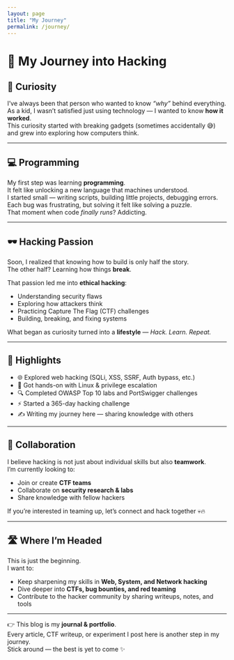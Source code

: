 ```yaml
---
layout: page
title: "My Journey"
permalink: /journey/
---
```


# 🚀 My Journey into Hacking

## 🌱 Curiosity
I’ve always been that person who wanted to know *“why”* behind everything.  
As a kid, I wasn’t satisfied just using technology — I wanted to know **how it worked**.  
This curiosity started with breaking gadgets (sometimes accidentally 😅) and grew into exploring how computers think.

---

## 💻 Programming
My first step was learning **programming**.  
It felt like unlocking a new language that machines understood.  
I started small — writing scripts, building little projects, debugging errors.  
Each bug was frustrating, but solving it felt like solving a puzzle.  
That moment when code *finally runs*? Addicting.  

---

## 🕶️ Hacking Passion
Soon, I realized that knowing how to build is only half the story.  
The other half? Learning how things **break**.  

That passion led me into **ethical hacking**:  
- Understanding security flaws  
- Exploring how attackers think  
- Practicing Capture The Flag (CTF) challenges  
- Building, breaking, and fixing systems  

What began as curiosity turned into a **lifestyle** — *Hack. Learn. Repeat.*  

---

## 📌 Highlights
- 🌐 Explored web hacking (SQLi, XSS, SSRF, Auth bypass, etc.)  
- 🐧 Got hands-on with Linux & privilege escalation  
- 🔍 Completed OWASP Top 10 labs and PortSwigger challenges  
- ⚡ Started a 365-day hacking challenge  
- ✍️ Writing my journey here — sharing knowledge with others  

---

## 🤝 Collaboration
I believe hacking is not just about individual skills but also **teamwork**.  
I’m currently looking to:  
- Join or create **CTF teams**  
- Collaborate on **security research & labs**  
- Share knowledge with fellow hackers  

If you’re interested in teaming up, let’s connect and hack together 💀🔥  

---

## 🛣️ Where I’m Headed
This is just the beginning.  
I want to:  
- Keep sharpening my skills in **Web, System, and Network hacking**  
- Dive deeper into **CTFs, bug bounties, and red teaming**  
- Contribute to the hacker community by sharing writeups, notes, and tools  

---

👉 This blog is my **journal & portfolio**.  
Every article, CTF writeup, or experiment I post here is another step in my journey.  
Stick around — the best is yet to come ✨
